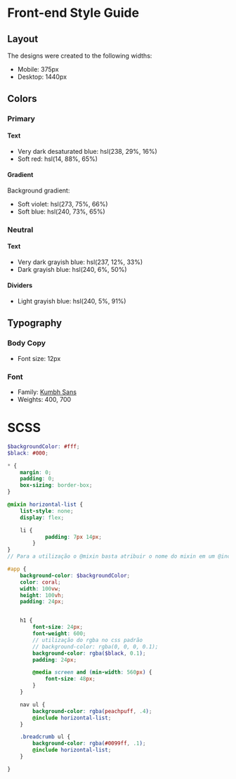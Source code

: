 # Front-end Style Guide

## Layout

The designs were created to the following widths:

- Mobile: 375px
- Desktop: 1440px

## Colors

### Primary

#### Text

- Very dark desaturated blue: hsl(238, 29%, 16%)
- Soft red: hsl(14, 88%, 65%)

#### Gradient

Background gradient:

- Soft violet: hsl(273, 75%, 66%)
- Soft blue: hsl(240, 73%, 65%)

### Neutral

#### Text

- Very dark grayish blue: hsl(237, 12%, 33%)
- Dark grayish blue: hsl(240, 6%, 50%)

#### Dividers

- Light grayish blue: hsl(240, 5%, 91%)

## Typography

### Body Copy

- Font size: 12px

### Font

- Family: [Kumbh Sans](https://fonts.google.com/specimen/Kumbh+Sans)
- Weights: 400, 700



# SCSS

```scss
$backgroundColor: #fff;
$black: #000;

* {
	margin: 0;
	padding: 0;
	box-sizing: border-box;
}

@mixin horizontal-list {
	list-style: none;
	display: flex;

	li {
			padding: 7px 14px;
		}
}
// Para a utilização o @mixin basta atribuir o nome do mixin em um @include

#app {
	background-color: $backgroundColor;
	color: coral;
	width: 100vw;
	height: 100vh;
	padding: 24px;


	h1 {
		font-size: 24px;
		font-weight: 600;
		// utilização do rgba no css padrão
		// background-color: rgba(0, 0, 0, 0.1);
		background-color: rgba($black, 0.1);
		padding: 24px;

		@media screen and (min-width: 560px) {
			font-size: 48px;
		}
	}

	nav ul {
		background-color: rgba(peachpuff, .4);
		@include horizontal-list;
	}

	.breadcrumb ul {
		background-color: rgba(#0099ff, .1);
		@include horizontal-list;
	}

}
```
